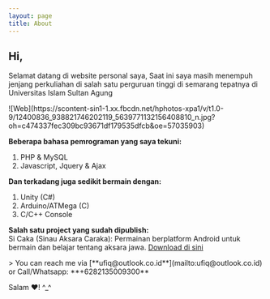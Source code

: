 ```yaml
---
layout: page
title: About
---
```


## Hi,

Selamat datang di website personal saya,
Saat ini saya masih menempuh jenjang perkuliahan di salah satu perguruan tinggi di semarang tepatnya di Universitas Islam Sultan Agung
<div class="divider"></div>
![Web](https://scontent-sin1-1.xx.fbcdn.net/hphotos-xpa1/v/t1.0-9/12400836_938821746202119_5639771132156408810_n.jpg?oh=c474337fec309bc93671df179535dfcb&oe=57035903)

**Beberapa bahasa pemrograman yang saya tekuni:**
<br>
1. PHP & MySQL<br>
2. Javascript, Jquery & Ajax

**Dan terkadang juga sedikit bermain dengan:**
<br>
1. Unity (C#)<br>
2. Arduino/ATMega (C)<br>
3. C/C++ Console

**Salah satu project yang sudah dipublish:**
<br>
Si Caka (Sinau Aksara Caraka): Permainan berplatform Android untuk bermain dan belajar tentang aksara jawa. [Download di sini](http://bit.ly/sicaka)
<div class="divider"></div>
> You can reach me via [**ufiq@outlook.co.id**](mailto:ufiq@outlook.co.id) or Call/Whatsapp: **+6282135009300**

Salam ♥! ^_^
